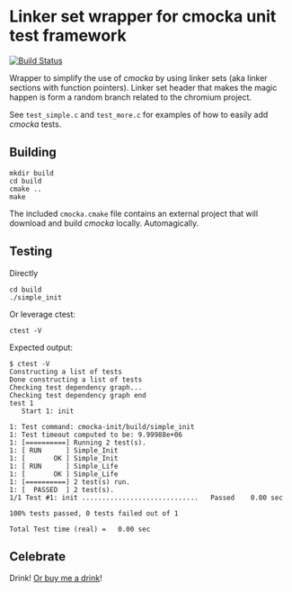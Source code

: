 # Linker set wrapper for cmocka unit test framework

[![Build Status](https://travis-ci.org/kylemanna/cmocka-init.svg)](https://travis-ci.org/kylemanna/cmocka-init)

Wrapper to simplify the use of *cmocka* by using linker sets (aka linker sections with function pointers).  Linker set header that makes the magic happen is form a random branch related to the chromium project.

See `test_simple.c` and `test_more.c` for examples of how to easily add *cmocka* tests.

## Building

    mkdir build
    cd build
    cmake ..
    make

The included `cmocka.cmake` file contains an external project that will download and build *cmocka* locally.  Automagically.

## Testing

Directly

    cd build
    ./simple_init

Or leverage ctest:

    ctest -V

Expected output:

    $ ctest -V
    Constructing a list of tests
    Done constructing a list of tests
    Checking test dependency graph...
    Checking test dependency graph end
    test 1
       Start 1: init

    1: Test command: cmocka-init/build/simple_init
    1: Test timeout computed to be: 9.99988e+06
    1: [==========] Running 2 test(s).
    1: [ RUN      ] Simple_Init
    1: [       OK ] Simple_Init
    1: [ RUN      ] Simple_Life
    1: [       OK ] Simple_Life
    1: [==========] 2 test(s) run.
    1: [  PASSED  ] 2 test(s).
    1/1 Test #1: init .............................   Passed    0.00 sec

    100% tests passed, 0 tests failed out of 1

    Total Test time (real) =   0.00 sec

## Celebrate

Drink!  [Or buy me a drink](http://kylemanna.tip.me)!
